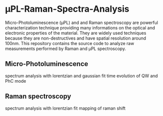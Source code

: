 # μPL-Raman-Spectra-Analysis

Micro-Photoluminescence (μPL) and and Raman spectroscopy are powerful characterization technique providing many informations on the optical and electronic properties of the material. They are widely used techniques because they are non-destructives and have spatial resolution around 100nm. This repository contains the source code to analyze raw measurements performed by Raman and μPL spectroscopy.

## Micro-Photoluminescence
spectrum analysis with lorentzian and gaussian fit
time evolution of QW and PhC mode




## Raman spectroscopy
spectrum analysis with lorentzian fit
mapping of raman shift
